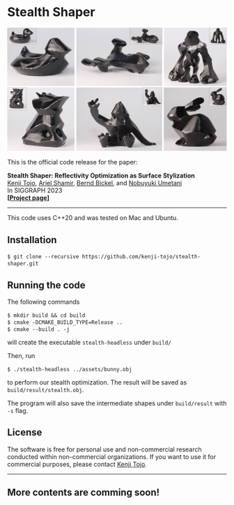 # Stealth Shaper

![](thumbnail.jpg)

This is the official code release for the paper:

**Stealth Shaper: Reflectivity Optimization as Surface Stylization**\
[Kenji Tojo](https://kenji-tojo.github.io/), [Ariel Shamir](https://faculty.runi.ac.il/arik/site/index.asp), [Bernd Bickel](http://berndbickel.com/about-me), and [Nobuyuki Umetani](https://cgenglab.github.io/en/authors/admin/)\
In SIGGRAPH 2023\
**[[Project page](https://kenji-tojo.github.io/publications/stealthshaper/)]**

---
This code uses C++20 and was tested on Mac and Ubuntu.

## Installation
```
$ git clone --recursive https://github.com/kenji-tojo/stealth-shaper.git
```

## Running the code
The following commands
```
$ mkdir build && cd build
$ cmake -DCMAKE_BUILD_TYPE=Release ..
$ cmake --build . -j
```
will create the executable ```stealth-headless``` under ```build/```


Then, run
```
$ ./stealth-headless ../assets/bunny.obj
```
to perform our stealth optimization. The result will be saved as ```build/result/stealth.obj```.

The program will also save the intermediate shapes under ```build/result``` with ```-s``` flag.

## License
The software is free for personal use and non-commercial research conducted within non-commercial organizations. 
If you want to use it for commercial purposes, please contact [Kenji Tojo](https://kenji-tojo.github.io/).

---
## More contents are comming soon!

